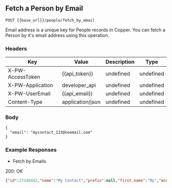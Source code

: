 ## Fetch a Person by Email

```POST {{base_url}}/people/fetch_by_email```

Email address is a unique key for People records in Copper. You can fetch a Person by it's email address using this operation.

### Headers

Key | Value | Description | Type
--- | --- | --- | ---
X-PW-AccessToken | {{api_token}} | undefined | undefined
X-PW-Application | developer_api | undefined | undefined
X-PW-UserEmail | {{api_email}} | undefined | undefined
Content-Type | application/json | undefined | undefined
### Body

```
{
  "email": "mycontact_123@noemail.com"
}
```
### Example Responses

- Fetch by Emails

200: OK
```json
{"id":27140442,"name":"My Contact","prefix":null,"first_name":"My","middle_name":null,"last_name":"Contact","suffix":null,"address":null,"assignee_id":null,"company_id":null,"company_name":null,"contact_type_id":451492,"details":null,"emails":[{"email":"mycontact_123@noemail.com","category":"work"}],"phone_numbers":[{"number":"415-123-45678","category":"mobile"}],"socials":[],"tags":[],"title":null,"websites":[],"custom_fields":[{"custom_field_definition_id":100764,"value":null},{"custom_field_definition_id":103481,"value":null}],"date_created":1490045413,"date_modified":1490045413,"interaction_count":0}
```